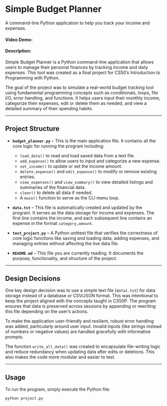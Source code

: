 # Simple Budget Planner
A command-line Python application to help you track your income and expenses.

#### Video Demo: 
#### Description:

Simple Budget Planner is a Python command-line application that allows users to manage their personal finances by tracking income and daily expenses. This tool was created as a final project for CS50’s Introduction to Programming with Python.

The goal of the project was to simulate a real-world budget tracking tool using fundamental programming concepts such as conditionals, loops, file I/O, error handling, and functions. It helps users input their monthly income, categorize their expenses, edit or delete them as needed, and view a detailed summary of their spending habits.

---

## Project Structure

- **`budget_planner.py`** – This is the main application file. It contains all the core logic for running the program including:
  - `load_data()` to read and load saved data from a text file.
  - `add_expense()` to allow users to input and categorize a new expense.
  - `set_income()` to update or set the income amount.
  - `delete_expense()` and `edit_expense()` to modify or remove existing entries.
  - `view_expenses()` and `view_summary()` to view detailed listings and summaries of the financial data.
  - `clear()` to delete all data if needed.
  - A `main()` function to serve as the CLI menu loop.

- **`data.txt`** – This file is automatically created and updated by the program. It serves as the data storage for income and expenses. The first line contains the income, and each subsequent line contains an expense in the format `category,amount`.

- **`test_project.py`** – A Python unittest file that verifies the correctness of core logic functions like saving and loading data, adding expenses, and managing entries without affecting the live data file.

- **`README.md`** – This file you are currently reading. It documents the purpose, functionality, and structure of the project.

---

## Design Decisions

One key design decision was to use a simple text file (`data1.txt`) for data storage instead of a database or CSV/JSON format. This was intentional to keep the project aligned with the concepts taught in CS50P. The program ensures that data is preserved across sessions by appending or rewriting this file depending on the user’s actions.

To make the application user-friendly and resilient, robust error handling was added, particularly around user input. Invalid inputs (like strings instead of numbers or negative values) are handled gracefully with informative prompts.

The function `write_all_data()` was created to encapsulate file-writing logic and reduce redundancy when updating data after edits or deletions. This also makes the code more modular and easier to test.

---

## Usage

To run the program, simply execute the Python file:

```bash
python project.py
